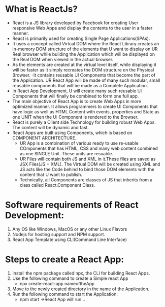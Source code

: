 # What is ReactJs?
- React is a JS library developed by Facebook for creating User responsive Web Apps and display the contents to the user in a faster manner. 
- React is primarily used for creating Single Page Applications(SPAs).    
- It uses a concept called Virtual DOM where the React Library creates an in-memory DOM structure of the elements that U want to display on UR Real browser while building the Application which will be displayed on the Real DOM when viewed in the actual browser. 
- As the elements are created at the virtual level itself, while displaying it will be faster as it simply recreates the DOM structure on the Physical Browser.
-It contains reusable UI Components that become the part of the Application. UR React App will be made of many such modular, small reusable components that will be made as a Complete Application.
- In React App Development, U will create many such reusable UI Components that will finally be combined to form one full app. 
- The main objective of React App is to create Web Apps in more optimized manner. It allows programmers to create UI Components that have logic as well as HTML Content with events, properties and State as one UNIT when the UI Component is rendered to the Browser.
- React is purely a Client side Technology for building robust Web Apps. The content will be dynamic and fast. 
- React Apps are built using Components, which is based on COMPONENT ARCHITECTURE. 
    - UR App is a combination of various ready to use re-usable COmponents that has HTML, CSS and many web content combined as one SINGLE Unit. These units are resuable. 
    - UR Files will contain both JS and XML in it.These files are saved as JSX Files(JS + XML). The Virtual DOM will be created using XML and JS acts like the Code behind to bind those DOM elements with the content that U want to publish. 
    - Technically, all Components are classes of JS that inherits from a class called React.Component Class. 

# Software requirements of React Development:
1. Any OS like Windows, MacOS or  any other Linux Flavors
2. Nodejs for hosting support and NPM support. 
3. React App Template using CLI(Command Line Interface)

# Steps to create a React App:
1. Install the npm package called npx, the CLI for building React Apps.
2. Use the following command to create a Simple react App
    - npx create-react-app nameoftheApp
3. Move to the newly created directory in the name of the Application. 
4. Run the following command to start the Application:  
    - npm start ->React App will run...